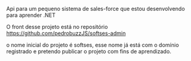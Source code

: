 Api para um pequeno sistema de sales-force que estou desenvolvendo para aprender .NET

O front desse projeto está no repositório https://github.com/pedrobuzzJS/softses-admin

o nome inicial do projeto é softses, esse nome já está com o domínio registrado e pretendo publicar o projeto com fins de aprendizado.